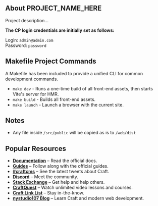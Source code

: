 ## About PROJECT_NAME_HERE

Project description...

**The CP login credentials are initially set as follows:**

Login: `admin@admin.com` \
Password: `password`

## Makefile Project Commands

A Makefile has been included to provide a unified CLI for common development commands.

- `make dev` - Runs a one-time build of all front-end assets, then starts Vite's server for HMR.
- `make build` - Builds all front-end assets.
- `make launch` - Launch a browser with the current site.

## Notes

- Any file inside `/src/public` will be copied as is to `/web/dist`

## Popular Resources

- **[Documentation](http://docs.craftcms.com/v4/)** – Read the official docs.
- **[Guides](https://craftcms.com/guides)** – Follow along with the official guides.
- **[#craftcms](https://twitter.com/hashtag/craftcms)** – See the latest tweets about Craft.
- **[Discord](https://craftcms.com/discord)** – Meet the community.
- **[Stack Exchange](http://craftcms.stackexchange.com/)** – Get help and help others.
- **[CraftQuest](https://craftquest.io/)** – Watch unlimited video lessons and courses.
- **[Craft Link List](http://craftlinklist.com/)** – Stay in-the-know.
- **[nystudio107 Blog](https://nystudio107.com/blog)** – Learn Craft and modern web development.
